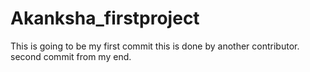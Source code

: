 # Akanksha_firstproject
This is going to be my first commit
this is done by another contributor.
second commit from my end.
